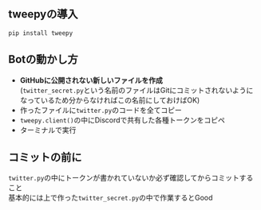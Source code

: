 ## tweepyの導入<br/>
`pip install tweepy`<br/>

## Botの動かし方<br/>
* **GitHubに公開されない新しいファイルを作成**<br/>
(`twitter_secret.py`という名前のファイルはGitにコミットされないようになっているため分からなければこの名前にしておけばOK)<br/>
* 作ったファイルに`twitter.py`のコードを全てコピー<br/>
* `tweepy.client()`の中にDiscordで共有した各種トークンをコピペ<br/>
* ターミナルで実行<br/>

## コミットの前に
`twitter.py`の中にトークンが書かれていないか必ず確認してからコミットすること<br/>
基本的には上で作った`twitter_secret.py`の中で作業するとGood